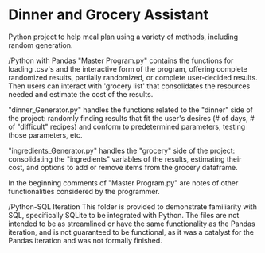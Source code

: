 # Dinner and Grocery Assistant
Python project to help meal plan using a variety of methods, including random generation.

/Python with Pandas
"Master Program.py" contains the functions for loading .csv's and the interactive form of the program, 
offering complete randomized results, partially randomized, or complete user-decided results. Then users 
can interact with 'grocery list' that consolidates the resources needed and estimate the cost of the results.

"dinner_Generator.py" handles the functions related to the "dinner" side of the project: randomly finding results 
that fit the user's desires (# of days, # of "difficult" recipes) and conform to predetermined parameters, testing 
those parameters, etc.

"ingredients_Generator.py" handles the "grocery" side of the project: consolidating the "ingredients" variables of
the results, estimating their cost, and options to add or remove items from the grocery dataframe.

In the beginning comments of "Master Program.py" are notes of other functionalities considered by the programmer.

/Python-SQL Iteration
This folder is provided to demonstrate familiarity with SQL, specifically SQLite to be integrated with Python.
The files are not intended to be as streamlined or have the same functionality as the Pandas iteration, and 
is not guaranteed to be functional, as it was a catalyst for the Pandas iteration and was not formally finished.
